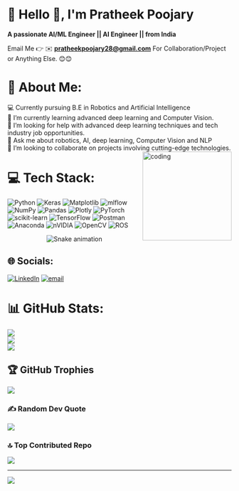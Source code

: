 # 💫 Hello 👋, I'm Pratheek Poojary
**A passionate AI/ML Engineer || AI Engineer || from India**

Email Me 👉 ✉️ **pratheekpoojary28@gmail.com** For Collaboration/Project or Anything Else. 😊😊

# 🔗 About Me:
💻 Currently pursuing  B.E in Robotics and Artificial Intelligence <br>🔭 I’m currently learning advanced deep learning and Computer Vision.<br>🤝 I’m looking for help with advanced deep learning techniques and tech industry job opportunities.<br>💬 Ask me about robotics, AI, deep learning, Computer Vision and NLP<br>👯 I’m looking to collaborate on projects involving cutting-edge technologies.
<img
  align="right"
  width="200"
  alt="coding"
 src=https://cdn.dribbble.com/users/2131993/screenshots/4948736/thoughtworks-gif_dribbble.gif
/>

# 💻 Tech Stack:
![Python](https://img.shields.io/badge/python-3670A0?style=for-the-badge&logo=python&logoColor=ffdd54) ![Keras](https://img.shields.io/badge/Keras-%23D00000.svg?style=for-the-badge&logo=Keras&logoColor=white) ![Matplotlib](https://img.shields.io/badge/Matplotlib-%23ffffff.svg?style=for-the-badge&logo=Matplotlib&logoColor=black) ![mlflow](https://img.shields.io/badge/mlflow-%23d9ead3.svg?style=for-the-badge&logo=numpy&logoColor=blue) ![NumPy](https://img.shields.io/badge/numpy-%23013243.svg?style=for-the-badge&logo=numpy&logoColor=white) ![Pandas](https://img.shields.io/badge/pandas-%23150458.svg?style=for-the-badge&logo=pandas&logoColor=white) ![Plotly](https://img.shields.io/badge/Plotly-%233F4F75.svg?style=for-the-badge&logo=plotly&logoColor=white) ![PyTorch](https://img.shields.io/badge/PyTorch-%23EE4C2C.svg?style=for-the-badge&logo=PyTorch&logoColor=white) ![scikit-learn](https://img.shields.io/badge/scikit--learn-%23F7931E.svg?style=for-the-badge&logo=scikit-learn&logoColor=white) ![TensorFlow](https://img.shields.io/badge/TensorFlow-%23FF6F00.svg?style=for-the-badge&logo=TensorFlow&logoColor=white) ![Postman](https://img.shields.io/badge/Postman-FF6C37?style=for-the-badge&logo=postman&logoColor=white) ![Anaconda](https://img.shields.io/badge/Anaconda-%2344A833.svg?style=for-the-badge&logo=anaconda&logoColor=white) ![nVIDIA](https://img.shields.io/badge/cuda-000000.svg?style=for-the-badge&logo=nVIDIA&logoColor=green) ![OpenCV](https://img.shields.io/badge/opencv-%23white.svg?style=for-the-badge&logo=opencv&logoColor=white) ![ROS](https://img.shields.io/badge/ros-%230A0FF9.svg?style=for-the-badge&logo=ros&logoColor=white)

<!-- Snake Game Repo View -->

<div align="center">
  <img src="https://profile-readme-generator.com/assets/snake.svg" alt="Snake animation" />
</div>

## 🌐 Socials:
[![LinkedIn](https://img.shields.io/badge/LinkedIn-%230077B5.svg?logo=linkedin&logoColor=white)](https://linkedin.com/in/pratheekpoojary23) [![email](https://img.shields.io/badge/Email-D14836?logo=gmail&logoColor=white)](mailto:pratheekpoojary28@gmail.com) 

# 📊 GitHub Stats:
![](https://github-readme-stats.vercel.app/api?username=Pratheek-Poojary23&theme=tokyonight&hide_border=false&include_all_commits=true&count_private=false)<br/>
![](https://nirzak-streak-stats.vercel.app/?user=Pratheek-Poojary23&theme=tokyonight&hide_border=false)<br/>
![](https://github-readme-stats.vercel.app/api/top-langs/?username=Pratheek-Poojary23&theme=tokyonight&hide_border=false&include_all_commits=true&count_private=false&layout=compact)

## 🏆 GitHub Trophies
![](https://github-profile-trophy.vercel.app/?username=Pratheek-Poojary23&theme=radical&no-frame=false&no-bg=true&margin-w=4)

### ✍️ Random Dev Quote
![](https://quotes-github-readme.vercel.app/api?type=horizontal&theme=radical)

### 🔝 Top Contributed Repo
![](https://github-contributor-stats.vercel.app/api?username=Pratheek-Poojary23&limit=5&theme=dark&combine_all_yearly_contributions=true)

---
[![](https://visitcount.itsvg.in/api?id=Pratheek-Poojary23&icon=0&color=0)](https://visitcount.itsvg.in)

<!-- Proudly created with GPRM ( https://gprm.itsvg.in ) -->
